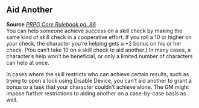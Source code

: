 ## Aid Another

**Source** [_PRPG Core Rulebook pg. 86_](http://paizo.com/pathfinderRPG/v5748btpy88yj)  
You can help someone achieve success on a skill check by making the same kind of skill check in a cooperative effort. If you roll a 10 or higher on your check, the character you’re helping gets a +2 bonus on his or her check. (You can’t take 10 on a skill check to aid another.) In many cases, a character’s help won’t be beneficial, or only a limited number of characters can help at once.  
  
In cases where the skill restricts who can achieve certain results, such as trying to open a lock using Disable Device, you can’t aid another to grant a bonus to a task that your character couldn’t achieve alone. The GM might impose further restrictions to aiding another on a case-by-case basis as well.